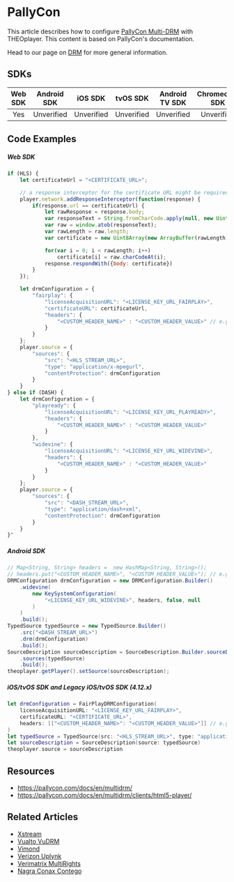 # PallyCon

This article describes how to configure [PallyCon Multi-DRM](https://pallycon.com/docs/en/multidrm/) with THEOplayer. This content is based on PallyCon's documentation.

Head to our page on [DRM](../../how-to-guides/04-drm/00-introduction.md) for more general information.

## SDKs

| Web SDK | Android SDK |  iOS SDK   |  tvOS SDK  | Android TV SDK | Chromecast SDK |
| :-----: | :---------: | :--------: | :--------: | :------------: | :------------: |
|   Yes   | Unverified  | Unverified | Unverified |   Unverified   |   Unverified   |

## Code Examples

##### Web SDK

```js
if (HLS) {
    let certificateUrl = "<CERTIFICATE_URL>";

    // a response interceptor for the certificate URL might be required.
    player.network.addResponseInterceptor(function(response) {
        if(response.url == certificateUrl) {
            let rawResponse = response.body;
            var responseText = String.fromCharCode.apply(null, new Uint8Array(rawResponse));
            var raw = window.atob(responseText);
            var rawLength = raw.length;
            var certificate = new Uint8Array(new ArrayBuffer(rawLength));

            for(var i = 0; i < rawLength; i++)
                certificate[i] = raw.charCodeAt(i);
            response.respondWith({body: certificate})
        }
    });

    let drmConfiguration = {
        "fairplay": {
            "licenseAcquisitionURL": "<LICENSE_KEY_URL_FAIRPLAY>",
            "certificateURL": certificateUrl,
            "headers": {
                "<CUSTOM_HEADER_NAME>" : "<CUSTOM_HEADER_VALUE>" // e.g. 'pallycon-customdata-v2': 'eyJkYXRhIjoibWJLV1NjSUNIU25WMjZQWFB4cGlDQUJVbnZsOGxCOWRNZDhHZ3dhbjZqRDFwNFZoQk51VlhQY2RMaG9nNTNYbngyTjFaalwvQ3BxZ3RUS2k5Rzd3MUZ3PT0iLCJzaXRlX2lkIjoiREVNTyIsImRybV90eXBlIjoiUGxheVJlYWR5In0='
            }
        }
    };
    player.source = {
        "sources": {
            "src": "<HLS_STREAM_URL>",
            "type": "application/x-mpegurl",
            "contentProtection": drmConfiguration
        }
    }
} else if (DASH) {
    let drmConfiguration = {
        "playready": {
            "licenseAcquisitionURL": "<LICENSE_KEY_URL_PLAYREADY>",
            "headers": {
                "<CUSTOM_HEADER_NAME>" : "<CUSTOM_HEADER_VALUE>"
            }
        },
        "widevine": {
            "licenseAcquisitionURL": "<LICENSE_KEY_URL_WIDEVINE>",
            "headers": {
                "<CUSTOM_HEADER_NAME>" : "<CUSTOM_HEADER_VALUE>"
            }
        }
    };
    player.source = {
        "sources": {
            "src": "<DASH_STREAM_URL>",
            "type": "application/dash+xml",
            "contentProtection": drmConfiguration
        }
    }
}"
```

##### Android SDK

```java
// Map<String, String> headers =  new HashMap<String, String>();
// headers.put("<CUSTOM_HEADER_NAME>", "<CUSTOM_HEADER_VALUE>"); // e.g. "pallycon-customdata-v2", "eyJkYXRhIjoibWJLV1NjSUNIU25WMjZQWFB4cGlDQUJVbnZsOGxCOWRNZDhHZ3dhbjZqRDFwNFZoQk51VlhQY2RMaG9nNTNYbngyTjFaalwvQ3BxZ3RUS2k5Rzd3MUZ3PT0iLCJzaXRlX2lkIjoiREVNTyIsImRybV90eXBlIjoiUGxheVJlYWR5In0="
DRMConfiguration drmConfiguration = new DRMConfiguration.Builder()
    .widevine(
        new KeySystemConfiguration(
            "<LICENSE_KEY_URL_WIDEVINE>", headers, false, null
        )
    )
    .build();
TypedSource typedSource = new TypedSource.Builder()
    .src("<DASH_STREAM_URL>")
    .drm(drmConfiguration)
    .build();
SourceDescription sourceDescription = SourceDescription.Builder.sourceDescription()
    .sources(typedSource)
    .build();
theoplayer.getPlayer().setSource(sourceDescription);
```

##### iOS/tvOS SDK and Legacy iOS/tvOS SDK (4.12.x)

```swift
let drmConfiguration = FairPlayDRMConfiguration(
    licenseAcquisitionURL: "<LICENSE_KEY_URL_FAIRPLAY>",
    certificateURL: "<CERTIFICATE_URL>",
    headers: [["<CUSTOM_HEADER_NAME>": "<CUSTOM_HEADER_VALUE>"]] // e.g. "pallycon-customdata-v2": "eyJkYXRhIjoibWJLV1NjSUNIU25WMjZQWFB4cGlDQUJVbnZsOGxCOWRNZDhHZ3dhbjZqRDFwNFZoQk51VlhQY2RMaG9nNTNYbngyTjFaalwvQ3BxZ3RUS2k5Rzd3MUZ3PT0iLCJzaXRlX2lkIjoiREVNTyIsImRybV90eXBlIjoiUGxheVJlYWR5In0="
)
let typedSource = TypedSource(src: "<HLS_STREAM_URL>", type: "application/x-mpegurl", drm: drmConfiguration)
let sourceDescription = SourceDescription(source: typedSource)
theoplayer.source = sourceDescription
```

## Resources

- https://pallycon.com/docs/en/multidrm/
- https://pallycon.com/docs/en/multidrm/clients/html5-player/

## Related Articles

- [Xstream](./13-xstream.md)
- [Vualto VuDRM](./11-vualto-vudrm.md)
- [Vimond](./10-vimond.md)
- [Verizon Uplynk](./12-verizon-uplynk.md)
- [Verimatrix MultiRights](./09-verimatrix-multirights.md)
- [Nagra Conax Contego](./08-nagra-conax-contego.md)
